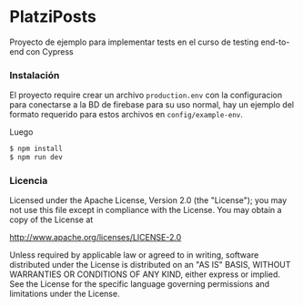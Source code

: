 # PlatziPosts

Proyecto de ejemplo para implementar tests en el curso de testing end-to-end con Cypress

### Instalación

El proyecto require crear un archivo `production.env` con la configuracion para conectarse a la BD de firebase para su uso normal, hay un ejemplo del formato requerido para estos archivos en `config/example-env`.

Luego

``` bash
$ npm install
$ npm run dev
```

### Licencia

Licensed under the Apache License, Version 2.0 (the "License");
you may not use this file except in compliance with the License.
You may obtain a copy of the License at

   http://www.apache.org/licenses/LICENSE-2.0

Unless required by applicable law or agreed to in writing, software
distributed under the License is distributed on an "AS IS" BASIS,
WITHOUT WARRANTIES OR CONDITIONS OF ANY KIND, either express or implied.
See the License for the specific language governing permissions and
limitations under the License.


